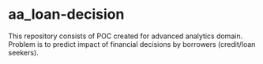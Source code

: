 # aa_loan-decision
This repository consists of POC created for advanced analytics domain. Problem is to predict impact of financial decisions by borrowers (credit/loan seekers).
